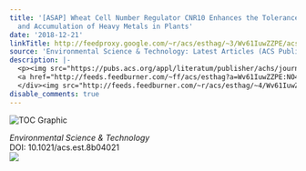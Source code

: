 ```yaml
---
title: '[ASAP] Wheat Cell Number Regulator CNR10 Enhances the Tolerance, Translocation,
  and Accumulation of Heavy Metals in Plants'
date: '2018-12-21'
linkTitle: http://feedproxy.google.com/~r/acs/esthag/~3/Wv61IuwZZPE/acs.est.8b04021
source: 'Environmental Science & Technology: Latest Articles (ACS Publications)'
description: |-
  <p><img src="https://pubs.acs.org/appl/literatum/publisher/achs/journals/content/esthag/0/esthag.ahead-of-print/acs.est.8b04021/20181221/images/medium/es-2018-04021q_0009.gif" alt="TOC Graphic"/></p><div><cite>Environmental Science & Technology</cite></div><div>DOI: 10.1021/acs.est.8b04021</div><div class="feedflare">
  <a href="http://feeds.feedburner.com/~ff/acs/esthag?a=Wv61IuwZZPE:NO4W8m7sqhs:yIl2AUoC8zA"><img src="http://feeds.feedburner.com/~ff/acs/esthag?d=yIl2AUoC8zA" border="0"></img></a>
  </div><img src="http://feeds.feedburner.com/~r/acs/esthag/~4/Wv61IuwZZPE" height="1" width="1" ...
disable_comments: true
---
```

<p><img src="https://pubs.acs.org/appl/literatum/publisher/achs/journals/content/esthag/0/esthag.ahead-of-print/acs.est.8b04021/20181221/images/medium/es-2018-04021q_0009.gif" alt="TOC Graphic"/></p><div><cite>Environmental Science & Technology</cite></div><div>DOI: 10.1021/acs.est.8b04021</div><div class="feedflare">
<a href="http://feeds.feedburner.com/~ff/acs/esthag?a=Wv61IuwZZPE:NO4W8m7sqhs:yIl2AUoC8zA"><img src="http://feeds.feedburner.com/~ff/acs/esthag?d=yIl2AUoC8zA" border="0"></img></a>
</div><img src="http://feeds.feedburner.com/~r/acs/esthag/~4/Wv61IuwZZPE" height="1" width="1" ...